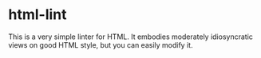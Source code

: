 # html-lint

This is a very simple linter for HTML. It embodies moderately idiosyncratic
views on good HTML style, but you can easily modify it.
